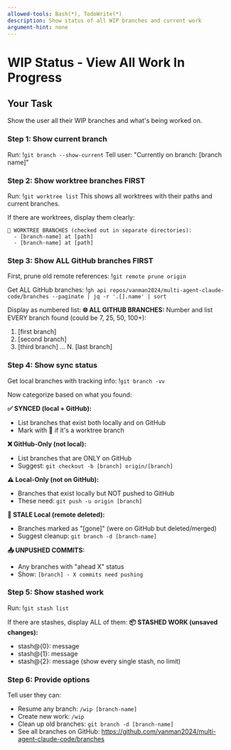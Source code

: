 ```yaml
---
allowed-tools: Bash(*), TodoWrite(*)
description: Show status of all WIP branches and current work
argument-hint: none
---
```


# WIP Status - View All Work In Progress

<!--
WHEN TO USE THIS COMMAND:
- See all your WIP branches at once
- Check which branches are worktrees (📁) vs regular (🌿)
- Find that branch you were working on yesterday
- Clean overview of all work in progress

WHAT IT SHOWS:
- Current branch you're on
- All worktree branches and their locations
- All local WIP branches
- All GitHub WIP branches
- TodoWrite items for WIP work

USE THIS TO: Get oriented when you have multiple things going.
-->

## Your Task

Show the user all their WIP branches and what's being worked on.

### Step 1: Show current branch

Run: !`git branch --show-current`
Tell user: "Currently on branch: [branch name]"

### Step 2: Show worktree branches FIRST

Run: !`git worktree list`
This shows all worktrees with their paths and current branches.

If there are worktrees, display them clearly:
```
📁 WORKTREE BRANCHES (checked out in separate directories):
  - [branch-name] at [path]
  - [branch-name] at [path]
```

### Step 3: Show ALL GitHub branches FIRST

First, prune old remote references: !`git remote prune origin`

Get ALL GitHub branches: !`gh api repos/vanman2024/multi-agent-claude-code/branches --paginate | jq -r '.[].name' | sort`

Display as numbered list:
**🌐 ALL GITHUB BRANCHES:**
Number and list EVERY branch found (could be 7, 25, 50, 100+):
1. [first branch]
2. [second branch]
3. [third branch]
...
N. [last branch]

### Step 4: Show sync status

Get local branches with tracking info: !`git branch -vv`

Now categorize based on what you found:

**✅ SYNCED (local + GitHub):**
- List branches that exist both locally and on GitHub
- Mark with 📁 if it's a worktree branch

**❌ GitHub-Only (not local):**
- List branches that are ONLY on GitHub
- Suggest: `git checkout -b [branch] origin/[branch]`

**⚠️ Local-Only (not on GitHub):**
- Branches that exist locally but NOT pushed to GitHub
- These need: `git push -u origin [branch]`

**🔴 STALE Local (remote deleted):**
- Branches marked as "[gone]" (were on GitHub but deleted/merged)
- Suggest cleanup: `git branch -d [branch-name]`

**📤 UNPUSHED COMMITS:**
- Any branches with "ahead X" status
- Show: `[branch] - X commits need pushing`

### Step 5: Show stashed work

Run: !`git stash list`

If there are stashes, display ALL of them:
**📦 STASHED WORK (unsaved changes):**
- stash@{0}: message
- stash@{1}: message
- stash@{2}: message
(show every single stash, no limit)

### Step 6: Provide options

Tell user they can:
- Resume any branch: `/wip [branch-name]`
- Create new work: `/wip`
- Clean up old branches: `git branch -d [branch-name]`
- See all branches on GitHub: https://github.com/vanman2024/multi-agent-claude-code/branches